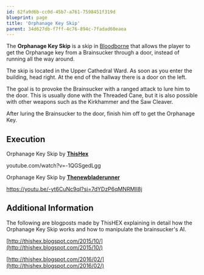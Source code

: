 ```yaml
---
id: 62fa9d6b-cc0d-45b7-a761-7598451f319d
blueprint: page
title: 'Orphanage Key Skip'
parent: 34d627db-f7ff-4c76-894c-7fadad60eaea
---
```

The **Orphanage Key Skip** is a skip in [Bloodborne](/bloodborne) that allows the player to get the Orphanage key from a Brainsucker through a door, instead of running all the way around.

The skip is located in the Upper Cathedral Ward. As soon as you enter the building, head right. At the end of the hallway there is a door on the left.

The goal is to provoke the Brainsucker with a ranged attack to lure him to the door. This is usually done with the Threaded Cane, but it is also possible with other weapons such as the Kirkhammer and the Saw Cleaver.

After luring the Brainsucker to the door, finish him off to get the Orphanage Key.

## Execution

Orphanage Key Skip by [**ThisHex**](https://www.youtube.com/channel/UCgmq4h643S5tc6_qPYdUIgw)

youtube.com/watch?v=-1QGSgedLgg

Orphanage Key Skip by [**Thenewbladerunner**](https://www.youtube.com/@thenewbladerunner)

https://youtu.be/-yt6CuNc9qI?si=7dYDzP6qMNRMlI8j

## Additional Information

The following are blogposts made by ThisHEX explaining in detail how the Orphanage Key Skip works and how to manipulate the brainsucker's AI.

[http://thishex.blogspot.com/2015/10/](http://thishex.blogspot.com/2015/10/)

[http://thishex.blogspot.com/2016/02/](http://thishex.blogspot.com/2016/02/)
